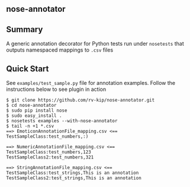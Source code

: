 ## nose-annotator

## Summary
A generic annotation decorator for Python tests run under `nosetests` that outputs namespaced mappings to `.csv` files

## Quick Start
See `examples/test_sample.py` file for annotation examples.
Follow the instructions below to see plugin in action
```
$ git clone https://github.com/rv-kip/nose-annotator.git
$ cd nose-annotator
$ sudo pip install nose
$ sudo easy_install .
$ nosetests examples --with-nose-annotator
$ tail -n +1 *.csv
==> EmoticonAnnotationFile_mapping.csv <==
TestSampleClass:test_numbers,:)

==> NumericAnnotationFile_mapping.csv <==
TestSampleClass:test_numbers,123
TestSampleClass2:test_numbers,321

==> StringAnnotationFile_mapping.csv <==
TestSampleClass:test_strings,This is an annotation
TestSampleClass2:test_strings,This is an annotation
```
